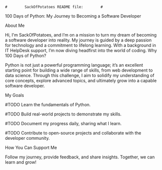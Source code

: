     #        SackOfPotatoes README file:        #
100 Days of Python: My Journey to Becoming a Software Developer

About Me

Hi, 
I'm SackOfPotatoes, and I’m on a mission to turn my dream of becoming a software developer into reality. 
My journey is guided by a deep passion for technology and a commitment to lifelong learning. 
With a background in IT HelpDesk support, I’m now diving headfirst into the world of coding.
Why 100 Days of Python?

Python is not just a powerful programming language; 
it’s an excellent starting point for building a wide range of skills, 
from web development to data science. Through this challenge, 
I aim to solidify my understanding of core concepts, 
explore advanced topics, and ultimately grow into a capable software developer.

My Goals

#TODO    Learn the fundamentals of Python.

#TODO    Build real-world projects to demonstrate my skills.

#TODO    Document my progress daily, sharing what I learn.

#TODO    Contribute to open-source projects and collaborate with the developer community.


How You Can Support Me

Follow my journey, provide feedback, and share insights. Together, we can learn and grow!
